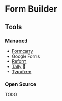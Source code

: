 # Form Builder

## Tools

### Managed

- [Formcarry](https://formcarry.com)
- [Google Forms](https://docs.google.com/forms)
- [Reform](https://reform.app)
- [Tally](/tally.md) 🌟
- [Typeform](https://typeform.com)

### Open Source

<!--
https://github.com/alibaba/formily
https://github.com/formzillion/formzillion.com
https://github.com/tutim-io/tutim
-->

TODO
